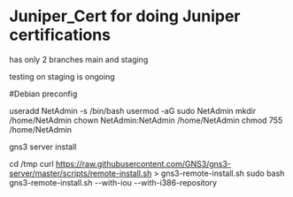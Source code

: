# Juniper_Cert for doing Juniper certifications

has only 2 branches main and staging

testing on staging is ongoing

#Debian preconfig

useradd NetAdmin -s /bin/bash
usermod -aG sudo NetAdmin
mkdir /home/NetAdmin
chown NetAdmin:NetAdmin /home/NetAdmin
chmod 755 /home/NetAdmin


gns3 server install

cd /tmp
curl https://raw.githubusercontent.com/GNS3/gns3-server/master/scripts/remote-install.sh > gns3-remote-install.sh
sudo bash gns3-remote-install.sh --with-iou --with-i386-repository
